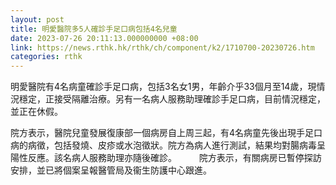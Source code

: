 ```yaml
---
layout: post
title: 明愛醫院多5人確診手足口病包括4名兒童
date: 2023-07-26 20:11:13.000000000 +08:00
link: https://news.rthk.hk/rthk/ch/component/k2/1710700-20230726.htm
categories: rthk
---
```


明愛醫院有4名病童確診手足口病，包括3名女1男，年齡介乎33個月至14歲，現情況穩定，正接受隔離治療。另有一名病人服務助理確診手足口病，目前情況穩定，並正在休假。

院方表示，醫院兒童發展復康部一個病房自上周三起，有4名病童先後出現手足口病的病徵，包括發燒、皮疹或水泡徵狀。院方為病人進行測試，結果均對腸病毒呈陽性反應。該名病人服務助理亦隨後確診。
　　 
院方表示，有關病房已暫停探訪安排，並已將個案呈報醫管局及衞生防護中心跟進。
